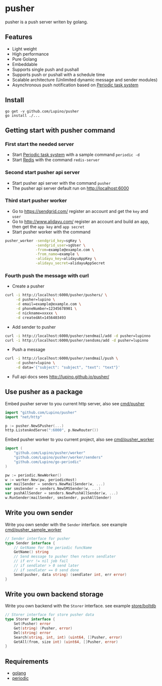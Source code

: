 pusher
==============
pusher is a push server writen by golang.

## Features
 * Light weight
 * High performance
 * Pure Golang
 * Embeddable
 * Supports single push and pushall
 * Supports push or pushall with a schedule time
 * Scalable architecture (Unlimited dynamic message and sender modules)
 * Asynchronous push notification based on [Periodic task system](https://github.com/Lupino/periodic)

Install
-------

    go get -v github.com/Lupino/pusher
    go install ./...

Getting start with pusher command
---------------------------------

### First start the needed server
* Start [Periodic task system](https://github.com/Lupino/periodic) with a sample command `periodic -d`
* Start [Redis](http://redis.io) with the command `redis-server`

### Second start pusher api server
* Start pusher api server with the command `pusher`
* The pusher api server default run on <http://localhost:6000>

### Third start pusher worker
* Go to <https://sendgrid.com/> register an account and get the `key` and `user`
* Go to <http://www.alidayu.com/> register an account and build an app, then get the `app key` and `app secret`
* Start pusher worker with the command

```bash
pusher_worker -sendgrid_key=sgKey \
              -sendgrid_user=sgUser \
              -from=example@example.com \
              -from_name=example \
              -alidayu_key=alidayuAppKey \
              -alidayu_secret=alidayuAppSecret

```

### Fourth push the message with curl
* Create a pusher
```bash
curl -i http://localhost:6000/pusher/pushers/ \
     -d pusher=lupino \
     -d email=example@example.com \
     -d phoneNumber=12345678901 \
     -d nickname=xxxxx \
     -d createdAt=1456403493
```
* Add sender to pusher
```bash
curl -i http://localhost:6000/pusher/sendmail/add -d pusher=lupinno
curl -i http://localhost:6000/pusher/sendsms/add -d pusher=lupinno
```
* Push a message
```bash
curl -i http://localhost:6000/pusher/sendmail/push \
     -d pusher=lupino \
     -d data='{"subject": "subject", "text": "text"}'
```

* Full api docs sees <http://lupino.github.io/pusher/>

Use pusher as a package
-----------------------

Embed pusher server to you current http server,
also see [cmd/pusher](https://github.com/Lupino/pusher/tree/master/cmd/pusher)

```go
import "github.com/Lupino/pusher"
import "net/http"

p := pusher.NewSPusher(...)
http.ListenAndServe(":6000", p.NewRouter())
```

Embed pusher worker to you current project,
also see [cmd/pusher_worker](https://github.com/Lupino/pusher/tree/master/cmd/pusher_worker)

```go
import (
	"github.com/Lupino/pusher/worker"
	"github.com/Lupino/pusher/worker/senders"
	"github.com/Lupino/go-periodic"
)

pw := periodic.NewWorker()
w := worker.New(pw, periodicHost)
var mailSender = senders.NewMailSender(w, ...)
var smsSender = senders.NewSMSSender(w, ...)
var pushAllSender = senders.NewPushAllSender(w, ...)
w.RunSender(mailSender, smsSender, pushAllSender)
```

Write you own sender
--------------------

Write you own sender with the `Sender` interface.
see example [cmd/pusher_sample_worker](https://github.com/Lupino/pusher/tree/master/cmd/pusher_sample_worker)

```go
// Sender interface for pusher
type Sender interface {
	// GetName for the periodic funcName
	GetName() string
	// Send message to pusher then return sendlater
	// if err != nil job fail
	// if sendlater > 0 send later
	// if sendlater == 0 send done
	Send(pusher, data string) (sendlater int, err error)
}
```

Write you own backend storage
-----------------------------
Write you own backend with the `Storer` interface.
see example [store/boltdb](https://github.com/Lupino/pusher/tree/master/store/boltdb)

```go
// Storer interface for store pusher data
type Storer interface {
	Set(Pusher) error
	Get(string) (Pusher, error)
	Del(string) error
	Search(string, int, int) (uint64, []Pusher, error)
	GetAll(from, size int) (uint64, []Pusher, error)
}
```

Requirements
------------

* [golang](http://golang.org)
* [periodic](https://github.com/Lupino/periodic)
